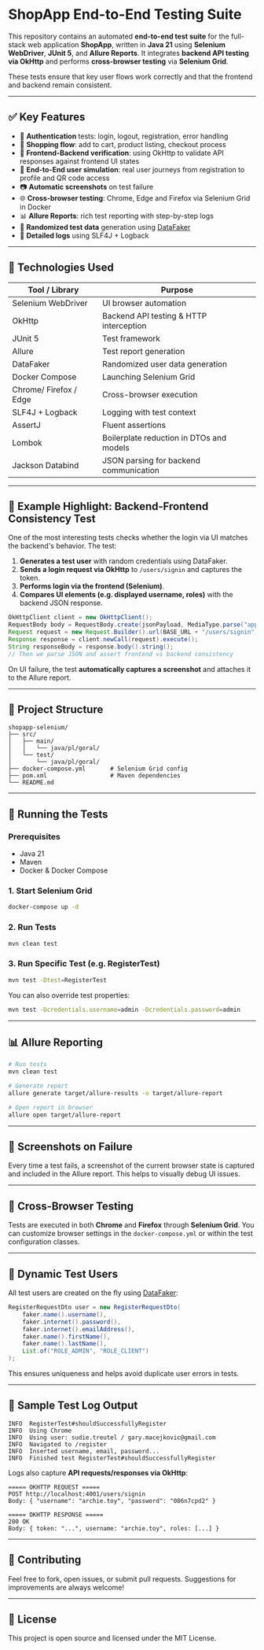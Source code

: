 # ShopApp End-to-End Testing Suite

This repository contains an automated **end-to-end test suite** for the full-stack web application **ShopApp**, written in **Java 21** using **Selenium WebDriver**, **JUnit 5**, and **Allure Reports**. It integrates **backend API testing via OkHttp** and performs **cross-browser testing** via **Selenium Grid**.

These tests ensure that key user flows work correctly and that the frontend and backend remain consistent.

---

## ✅ Key Features

- 🔐 **Authentication** tests: login, logout, registration, error handling  
- 🛒 **Shopping flow**: add to cart, product listing, checkout process  
- 🔁 **Frontend-Backend verification**: using OkHttp to validate API responses against frontend UI states  
- 🧪 **End-to-End user simulation**: real user journeys from registration to profile and QR code access  
- 📷 **Automatic screenshots** on test failure  
- 🌐 **Cross-browser testing**: Chrome, Edge and Firefox via Selenium Grid in Docker  
- 📊 **Allure Reports**: rich test reporting with step-by-step logs  
- 🔀 **Randomized test data** generation using [DataFaker](https://github.com/datafaker-net/datafaker)  
- 🔎 **Detailed logs** using SLF4J + Logback  

---

## 🚀 Technologies Used

| Tool / Library        | Purpose                                      |
|-----------------------|----------------------------------------------|
| Selenium WebDriver    | UI browser automation                        |
| OkHttp                | Backend API testing & HTTP interception      |
| JUnit 5               | Test framework                               |
| Allure                | Test report generation                       |
| DataFaker             | Randomized user data generation              |
| Docker Compose        | Launching Selenium Grid                      |
| Chrome/ Firefox / Edge| Cross-browser execution                      |
| SLF4J + Logback       | Logging with test context                    |
| AssertJ               | Fluent assertions                            |
| Lombok                | Boilerplate reduction in DTOs and models     |
| Jackson Databind      | JSON parsing for backend communication       |

---

## 🧪 Example Highlight: Backend-Frontend Consistency Test

One of the most interesting tests checks whether the login via UI matches the backend's behavior. The test:

1. **Generates a test user** with random credentials using DataFaker.  
2. **Sends a login request via OkHttp** to `/users/signin` and captures the token.  
3. **Performs login via the frontend (Selenium)**.  
4. **Compares UI elements (e.g. displayed username, roles)** with the backend JSON response.  

```java
OkHttpClient client = new OkHttpClient();
RequestBody body = RequestBody.create(jsonPayload, MediaType.parse("application/json"));
Request request = new Request.Builder().url(BASE_URL + "/users/signin").post(body).build();
Response response = client.newCall(request).execute();
String responseBody = response.body().string();
// Then we parse JSON and assert frontend vs backend consistency
```

On UI failure, the test **automatically captures a screenshot** and attaches it to the Allure report.

---

## 📂 Project Structure

```
shopapp-selenium/
├── src/
│   ├── main/
│   │   └── java/pl/goral/
│   └── test/
│       └── java/pl/goral/
├── docker-compose.yml       # Selenium Grid config
├── pom.xml                  # Maven dependencies
└── README.md
```

---

## 🧰 Running the Tests

### Prerequisites

- Java 21  
- Maven  
- Docker & Docker Compose  

### 1. Start Selenium Grid

```bash
docker-compose up -d
```

### 2. Run Tests

```bash
mvn clean test
```

### 3. Run Specific Test (e.g. RegisterTest)

```bash
mvn test -Dtest=RegisterTest
```

You can also override test properties:

```bash
mvn test -Dcredentials.username=admin -Dcredentials.password=admin
```

---

## 📊 Allure Reporting

```bash
# Run tests
mvn clean test

# Generate report
allure generate target/allure-results -o target/allure-report

# Open report in browser
allure open target/allure-report
```

---

## 📸 Screenshots on Failure

Every time a test fails, a screenshot of the current browser state is captured and included in the Allure report. This helps to visually debug UI issues.

---

## 🔧 Cross-Browser Testing

Tests are executed in both **Chrome** and **Firefox** through **Selenium Grid**. You can customize browser settings in the `docker-compose.yml` or within the test configuration classes.

---

## 👤 Dynamic Test Users

All test users are created on the fly using [DataFaker](https://github.com/datafaker-net/datafaker):

```java
RegisterRequestDto user = new RegisterRequestDto(
    faker.name().username(),
    faker.internet().password(),
    faker.internet().emailAddress(),
    faker.name().firstName(),
    faker.name().lastName(),
    List.of("ROLE_ADMIN", "ROLE_CLIENT")
);
```

This ensures uniqueness and helps avoid duplicate user errors in tests.

---

## 🧠 Sample Test Log Output

```
INFO  RegisterTest#shouldSuccessfullyRegister
INFO  Using Chrome
INFO  Using user: sudie.treutel / gary.macejkovic@gmail.com
INFO  Navigated to /register
INFO  Inserted username, email, password...
INFO  Finished test RegisterTest#shouldSuccessfullyRegister
```

Logs also capture **API requests/responses via OkHttp**:

```
===== OKHTTP REQUEST =====
POST http://localhost:4001/users/signin
Body: { "username": "archie.toy", "password": "086n7cpd2" }

===== OKHTTP RESPONSE =====
200 OK
Body: { token: "...", username: "archie.toy", roles: [...] }
```

---

## 🤝 Contributing

Feel free to fork, open issues, or submit pull requests. Suggestions for improvements are always welcome!

---

## 📃 License

This project is open source and licensed under the MIT License.
